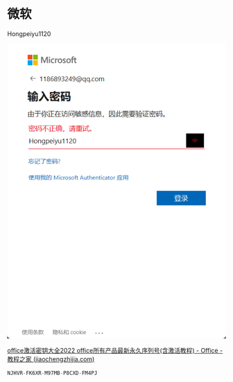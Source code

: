 # 微软

Hongpeiyu1120

![](image/image_8Etd2_Gb-m.png)

[office激活密钥大全2022 office所有产品最新永久序列号(含激活教程) - Office - 教程之家 (jiaochengzhijia.com)](https://www.jiaochengzhijia.com/office/158566.html "office激活密钥大全2022 office所有产品最新永久序列号(含激活教程) - Office - 教程之家 (jiaochengzhijia.com)")

```c
NJHVR-FK6XR-M97MB-P8CXD-FM4PJ
```
